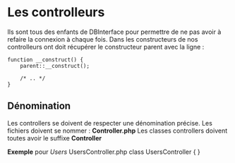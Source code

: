 # Les controlleurs
Ils sont tous des enfants de DBInterface pour permettre de ne pas avoir à refaire la connexion à chaque fois.
Dans les constructeurs de nos controlleurs ont doit récupérer le constructeur parent avec la ligne : 

    function __construct() { 
        parent::__construct();
    
        /* .. */
    }
    
## Dénomination
Les controllers se doivent de respecter une dénomination précise.
Les fichiers doivent se nommer : **<Nomdelaclass>Controller.php**
Les classes controllers doivent toutes avoir le suffixe **Controller**

**Exemple** pour *Users*
    UsersController.php
    class UsersController { }